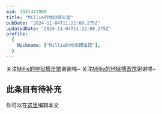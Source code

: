 ```yaml
---
mid: 1841441900
title: "Millie的地狱搏击馆"
pubDate: "2024-11-04T11:22:08.275Z"
updatedDate: "2024-11-04T11:22:08.275Z"
profile:
  {
    Nickname: ["Millie的地狱搏击馆"],
  }
---
```


关注[Millie的地狱搏击馆](https://space.bilibili.com/1841441900)谢谢喵~ 关注[Millie的地狱搏击馆](https://space.bilibili.com/1841441900)谢谢喵~

## 此条目有待补充
你可以在[这里](https://github.com/Yuhanawa/VTuber.ICU-Content/edit/master/v/Millie的地狱搏击馆/index.md)编辑本文
